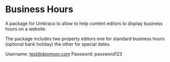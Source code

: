 # Business Hours

A package for Umbraco to allow to help content editors to display business hours on a website.

The package includes two property editors one for standard business hours (optional bank holiday) the other for special dates.

Username: test@dexmoor.com
Password: password123

